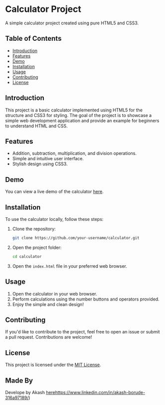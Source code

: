 # Calculator Project

A simple calculator project created using pure HTML5 and CSS3.

## Table of Contents

- [Introduction](#introduction)
- [Features](#features)
- [Demo](#demo)
- [Installation](#installation)
- [Usage](#usage)
- [Contributing](#contributing)
- [License](#license)

## Introduction

This project is a basic calculator implemented using HTML5 for the structure and CSS3 for styling. The goal of the project is to showcase a simple web development application and provide an example for beginners to understand HTML and CSS.

## Features

- Addition, subtraction, multiplication, and division operations.
- Simple and intuitive user interface.
- Stylish design using CSS3.

## Demo

You can view a live demo of the calculator [here](#insert-demo-link).


## Installation

To use the calculator locally, follow these steps:

1. Clone the repository:

    ```bash
    git clone https://github.com/your-username/calculator.git
    ```

2. Open the project folder:

    ```bash
    cd calculator
    ```

3. Open the `index.html` file in your preferred web browser.

## Usage

1. Open the calculator in your web browser.
2. Perform calculations using the number buttons and operators provided.
3. Enjoy the simple and clean design!

## Contributing

If you'd like to contribute to the project, feel free to open an issue or submit a pull request. Contributions are welcome!

## License

This project is licensed under the [MIT License](LICENSE.md).

## Made By

Develope by Akash [here](https://www.linkedin.com/in/akash-borude-316a97189/)https://www.linkedin.com/in/akash-borude-316a97189/)
